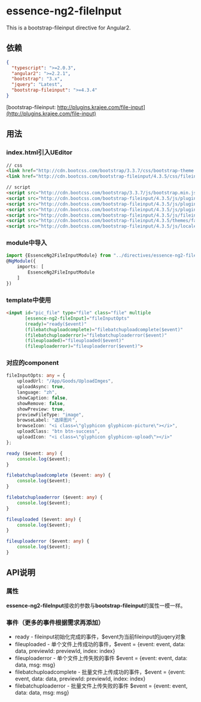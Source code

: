 # essence-ng2-fileInput

This is a bootstrap-fileinput directive for Angular2.

## 依赖
```json
{
  "typescript": ">=2.0.3",
  "angular2": ">=2.2.1",
  "bootstrap": "3.x",
  "jquery": "Latest",
  "bootstrap-fileinput": ">=4.3.4"
}
```

[bootstrap-fileinput: http://plugins.krajee.com/file-input](http://plugins.krajee.com/file-input)

## 用法

### index.html引入UEditor
```html
// css
<link href="http://cdn.bootcss.com/bootstrap/3.3.7/css/bootstrap-theme.css" rel="stylesheet">
<link href="http://cdn.bootcss.com/bootstrap-fileinput/4.3.5/css/fileinput.min.css" rel="stylesheet">

// script
<script src="http://cdn.bootcss.com/bootstrap/3.3.7/js/bootstrap.min.js"></script>
<script src="http://cdn.bootcss.com/bootstrap-fileinput/4.3.5/js/plugins/canvas-to-blob.min.js"></script>
<script src="http://cdn.bootcss.com/bootstrap-fileinput/4.3.5/js/plugins/sortable.min.js"></script>
<script src="http://cdn.bootcss.com/bootstrap-fileinput/4.3.5/js/plugins/purify.min.js"></script>
<script src="http://cdn.bootcss.com/bootstrap-fileinput/4.3.5/js/fileinput.min.js"></script>
<script src="http://cdn.bootcss.com/bootstrap-fileinput/4.3.5/themes/fa/theme.js"></script>
<script src="http://cdn.bootcss.com/bootstrap-fileinput/4.3.5/js/locales/zh.js"></script>
```

### module中导入
```typescript
import {EssenceNg2FileInputModule} from "../directives/essence-ng2-fileInput";
@NgModule({
    imports: [
        EssenceNg2FileInputModule
    ]
})
```

### template中使用
```html
<input id="pic_file" type="file" class="file" multiple
       [essence-ng2-fileInput]="fileInputOpts"
       (ready)="ready($event)"
       (filebatchuploadcomplete)="filebatchuploadcomplete($event)"
       (filebatchuploaderror)="filebatchuploaderror($event)"
       (fileuploaded)="fileuploaded($event)"
       (fileuploaderror)="fileuploaderror($event)">
```

### 对应的component
```typescript
fileInputOpts: any = {
    uploadUrl: "/App/Goods/UploadImges",
    uploadAsync: true,
    language: "zh",
    showCaption: false,
    showRemove: false,
    showPreview: true,
    previewFileType: "image",
    browseLabel: "选择图片",
    browseIcon: "<i class=\"glyphicon glyphicon-picture\"></i>",
    uploadClass: "btn btn-success",
    uploadIcon: "<i class=\"glyphicon glyphicon-upload\"></i>"
};

ready ($event: any) {
    console.log($event);
}

filebatchuploadcomplete ($event: any) {
    console.log($event);
}

filebatchuploaderror ($event: any) {
    console.log($event);
}

fileuploaded ($event: any) {
    console.log($event);
}

fileuploaderror ($event: any) {
    console.log($event);
}
```

## API说明

### 属性

**essence-ng2-fileInput**接收的参数与**bootstrap-fileinput**的属性一模一样。

### 事件（更多的事件根据需求再添加）

- ready - fileinput初始化完成的事件，$event为当前fileinput的juqery对象
- fileuploaded - 单个文件上传成功的事件，$event = {event: event, data: data, previewId: previewId, index: index}
- fileuploaderror - 单个文件上传失败的事件 $event = {event: event, data: data, msg: msg}
- filebatchuploadcomplete - 批量文件上传成功的事件，$event = {event: event, data: data, previewId: previewId, index: index}
- filebatchuploaderror - 批量文件上传失败的事件 $event = {event: event, data: data, msg: msg}